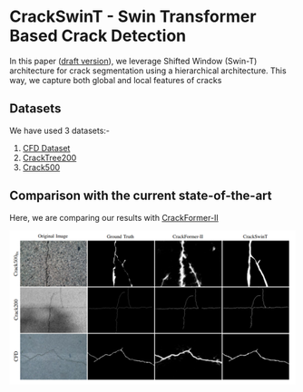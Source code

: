 # CrackSwinT - Swin Transformer Based Crack Detection  

In this paper ([draft version](https://neeleshverma.github.io/reports/research/Swin_T_Crack_Detection.pdf)), we leverage Shifted Window (Swin-T) architecture for crack segmentation using a hierarchical architecture. This way, we capture both global and local features of cracks

## Datasets  
We have used 3 datasets:-
1. [CFD Dataset](https://github.com/cuilimeng/CrackForest-dataset)
2. [CrackTree200](https://www.sciencedirect.com/science/article/pii/S0167865511003795)
3. [Crack500](https://arxiv.org/abs/1901.06340)

## Comparison with the current state-of-the-art  
Here, we are comparing our results with [CrackFormer-II](https://ieeexplore.ieee.org/document/10109158)  

<p align="center">
    <img src="Images/comparison.png" alt="Image"/>
</p>
